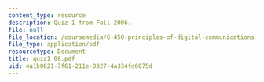 ```yaml
---
content_type: resource
description: Quiz 1 from Fall 2006.
file: null
file_location: /coursemedia/6-450-principles-of-digital-communications-i-fall-2006/4a1b06217f61211e03274a334fd6075d_quiz1_06.pdf
file_type: application/pdf
resourcetype: Document
title: quiz1_06.pdf
uid: 4a1b0621-7f61-211e-0327-4a334fd6075d
---
```

